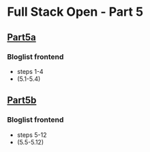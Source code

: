 # Full Stack Open - Part 5


## [Part5a](https://github.com/MiMa6/full-stack-open-part-5/tree/Part5a)

### Bloglist frontend
<ul>
  <li>steps 1-4</li>
  <li>(5.1-5.4)</li>
</ul>

## [Part5b](https://github.com/MiMa6/full-stack-open-part-5/pull/2)

### Bloglist frontend
<ul>
  <li>steps 5-12</li>
  <li>(5.5-5.12)</li>
</ul>
